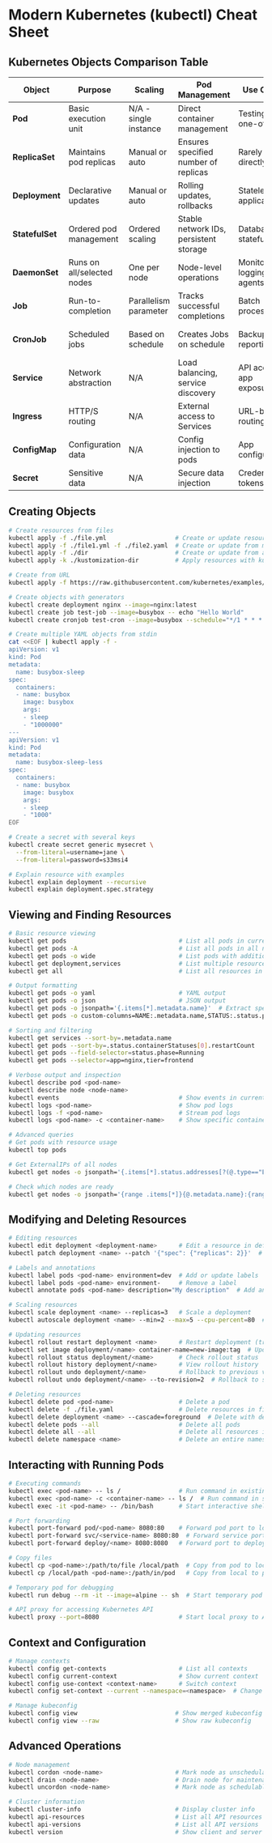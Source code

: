 # Modern Kubernetes (kubectl) Cheat Sheet

## Kubernetes Objects Comparison Table

| Object | Purpose | Scaling | Pod Management | Use Cases | Lifecycle |
|--------|---------|---------|----------------|-----------|-----------|
| **Pod** | Basic execution unit | N/A - single instance | Direct container management | Testing, one-off jobs | Terminated when process completes |
| **ReplicaSet** | Maintains pod replicas | Manual or auto | Ensures specified number of replicas | Rarely used directly | Tied to controller |
| **Deployment** | Declarative updates | Manual or auto | Rolling updates, rollbacks | Stateless applications | Managed lifecycle with history |
| **StatefulSet** | Ordered pod management | Ordered scaling | Stable network IDs, persistent storage | Databases, stateful apps | Ordered creation/deletion |
| **DaemonSet** | Runs on all/selected nodes | One per node | Node-level operations | Monitoring, logging agents | Tied to node lifecycle |
| **Job** | Run-to-completion | Parallelism parameter | Tracks successful completions | Batch processing | Terminates after completion |
| **CronJob** | Scheduled jobs | Based on schedule | Creates Jobs on schedule | Backups, reporting | Recurring based on cron schedule |
| **Service** | Network abstraction | N/A | Load balancing, service discovery | API access, app exposure | Persists until deleted |
| **Ingress** | HTTP/S routing | N/A | External access to Services | URL-based routing | Persists until deleted |
| **ConfigMap** | Configuration data | N/A | Config injection to pods | App configuration | Persists until deleted |
| **Secret** | Sensitive data | N/A | Secure data injection | Credentials, tokens | Persists until deleted |

## Creating Objects

```bash
# Create resources from files
kubectl apply -f ./file.yml                   # Create or update resource(s)
kubectl apply -f ./file1.yml -f ./file2.yaml  # Create or update from multiple files
kubectl apply -f ./dir                        # Create or update from all manifests in directory
kubectl apply -k ./kustomization-dir          # Apply resources with kustomize

# Create from URL
kubectl apply -f https://raw.githubusercontent.com/kubernetes/examples/master/application/wordpress/mysql-deployment.yaml

# Create objects with generators
kubectl create deployment nginx --image=nginx:latest
kubectl create job test-job --image=busybox -- echo "Hello World"
kubectl create cronjob test-cron --image=busybox --schedule="*/1 * * * *" -- echo "Hello World"

# Create multiple YAML objects from stdin
cat <<EOF | kubectl apply -f -
apiVersion: v1
kind: Pod
metadata:
  name: busybox-sleep
spec:
  containers:
  - name: busybox
    image: busybox
    args:
    - sleep
    - "1000000"
---
apiVersion: v1
kind: Pod
metadata:
  name: busybox-sleep-less
spec:
  containers:
  - name: busybox
    image: busybox
    args:
    - sleep
    - "1000"
EOF

# Create a secret with several keys
kubectl create secret generic mysecret \
  --from-literal=username=jane \
  --from-literal=password=s33msi4

# Explain resource with examples
kubectl explain deployment --recursive
kubectl explain deployment.spec.strategy
```

## Viewing and Finding Resources

```bash
# Basic resource viewing
kubectl get pods                               # List all pods in current namespace
kubectl get pods -A                            # List all pods in all namespaces
kubectl get pods -o wide                       # List pods with additional details
kubectl get deployment,services                # List multiple resource types
kubectl get all                                # List all resources in current namespace

# Output formatting
kubectl get pods -o yaml                       # YAML output
kubectl get pods -o json                       # JSON output
kubectl get pods -o jsonpath='{.items[*].metadata.name}'  # Extract specific fields
kubectl get pods -o custom-columns=NAME:.metadata.name,STATUS:.status.phase  # Custom columns

# Sorting and filtering
kubectl get services --sort-by=.metadata.name
kubectl get pods --sort-by=.status.containerStatuses[0].restartCount
kubectl get pods --field-selector=status.phase=Running
kubectl get pods --selector=app=nginx,tier=frontend

# Verbose output and inspection
kubectl describe pod <pod-name>
kubectl describe node <node-name>
kubectl events                                 # Show events in current namespace
kubectl logs <pod-name>                        # Show pod logs
kubectl logs -f <pod-name>                     # Stream pod logs
kubectl logs <pod-name> -c <container-name>    # Show specific container logs

# Advanced queries
# Get pods with resource usage
kubectl top pods

# Get ExternalIPs of all nodes
kubectl get nodes -o jsonpath='{.items[*].status.addresses[?(@.type=="ExternalIP")].address}'

# Check which nodes are ready
kubectl get nodes -o jsonpath='{range .items[*]}{@.metadata.name}:{range @.status.conditions[*]}{@.type}={@.status};{end}{end}'| tr ';' "\n" | grep "Ready=True"
```

## Modifying and Deleting Resources

```bash
# Editing resources
kubectl edit deployment <deployment-name>      # Edit a resource in default editor
kubectl patch deployment <name> --patch '{"spec": {"replicas": 2}}'  # Patch a resource

# Labels and annotations
kubectl label pods <pod-name> environment=dev  # Add or update labels
kubectl label pods <pod-name> environment-     # Remove a label
kubectl annotate pods <pod-name> description="My description"  # Add annotation

# Scaling resources
kubectl scale deployment <name> --replicas=3   # Scale a deployment
kubectl autoscale deployment <name> --min=2 --max=5 --cpu-percent=80  # Autoscale

# Updating resources
kubectl rollout restart deployment <name>      # Restart deployment (triggers rolling update)
kubectl set image deployment/<name> container-name=new-image:tag  # Update container image
kubectl rollout status deployment/<name>       # Check rollout status
kubectl rollout history deployment/<name>      # View rollout history
kubectl rollout undo deployment/<name>         # Rollback to previous version
kubectl rollout undo deployment/<name> --to-revision=2  # Rollback to specific revision

# Deleting resources
kubectl delete pod <pod-name>                  # Delete a pod
kubectl delete -f ./file.yaml                  # Delete resources in file
kubectl delete deployment <name> --cascade=foreground  # Delete with dependencies
kubectl delete pods --all                      # Delete all pods
kubectl delete all --all                       # Delete all resources in namespace
kubectl delete namespace <name>                # Delete an entire namespace
```

## Interacting with Running Pods

```bash
# Executing commands
kubectl exec <pod-name> -- ls /                # Run command in existing pod (1 container)
kubectl exec <pod-name> -c <container-name> -- ls /  # Run command in specific container
kubectl exec -it <pod-name> -- /bin/bash       # Start interactive shell

# Port forwarding
kubectl port-forward pod/<pod-name> 8080:80    # Forward pod port to local machine
kubectl port-forward svc/<service-name> 8080:80  # Forward service port
kubectl port-forward deploy/<name> 8080:8080   # Forward port to deployment

# Copy files
kubectl cp <pod-name>:/path/to/file /local/path  # Copy from pod to local
kubectl cp /local/path <pod-name>:/path/in/pod   # Copy from local to pod

# Temporary pod for debugging
kubectl run debug --rm -it --image=alpine -- sh  # Start temporary pod and shell

# API proxy for accessing Kubernetes API
kubectl proxy --port=8080                      # Start local proxy to API server
```

## Context and Configuration

```bash
# Manage contexts
kubectl config get-contexts                    # List all contexts
kubectl config current-context                 # Show current context
kubectl config use-context <context-name>      # Switch context
kubectl config set-context --current --namespace=<namespace>  # Change default namespace

# Manage kubeconfig
kubectl config view                           # Show merged kubeconfig
kubectl config view --raw                     # Show raw kubeconfig
```

## Advanced Operations

```bash
# Node management
kubectl cordon <node-name>                    # Mark node as unschedulable
kubectl drain <node-name>                     # Drain node for maintenance
kubectl uncordon <node-name>                  # Mark node as schedulable

# Cluster information
kubectl cluster-info                          # Display cluster info
kubectl api-resources                         # List all API resources
kubectl api-versions                          # List all API versions
kubectl version                               # Show client and server version
```


